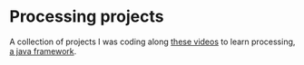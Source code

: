# Processing projects

A collection of projects I was coding along [these videos](https://www.youtube.com/c/TheCodingTrain) to learn processing, [a java framework](https://processing.org/).
